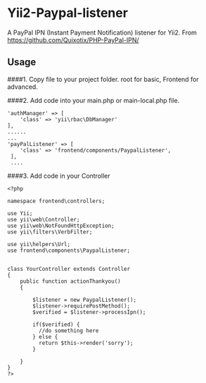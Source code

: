 # Yii2-Paypal-listener

A PayPal IPN (Instant Payment Notification) listener for Yii2. From https://github.com/Quixotix/PHP-PayPal-IPN/

Usage
-------------

####1. Copy file to your project folder. root for basic, Frontend for advanced.

####2. Add code into your main.php or main-local.php file.
    
    'authManager' => [
        'class' => 'yii\rbac\DbManager'
    ],
    ......
    ...
    'payPalListener' => [
        'class' => 'frontend/components/PaypalListener', 
     ],
     ....
          
          
          
####3. Add code in your Controller

    <?php

    namespace frontend\controllers;

    use Yii;
    use yii\web\Controller;
    use yii\web\NotFoundHttpException;
    use yii\filters\VerbFilter;

    use yii\helpers\Url;
    use frontend\components\PaypalListener;


    class YourController extends Controller
    {
        public function actionThankyou()
        {
            
            $listener = new PaypalListener();
            $listener->requirePostMethod();
            $verified = $listener->processIpn();
       
            if($verified) {
              //do something here
            } else {
              return $this->render('sorry');
            }
        
        }
    }
    ?>

